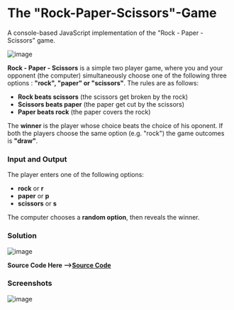 # The "Rock-Paper-Scissors"-Game

A console-based JavaScript implementation of the "Rock - Paper - Scissors" game. 

![image](https://user-images.githubusercontent.com/109210142/214059940-85bcdf9a-1518-436d-aa86-506c11177579.png)

**Rock - Paper - Scissors** is a simple two player game, where you and your opponent (the computer) simultaneously choose one of the following three options : **"rock", "paper" or "scissors"**. The rules are as follows:
* **Rock beats scissors** (the scissors get broken by the rock)
* **Scissors beats paper** (the paper get cut by the scissors)
* **Paper beats rock** (the paper covers the rock)

The **winner** is the player whose choice beats the choice of his oponent. If both the players choose the same option (e.g. "rock") the game outcomes is **"draw"**. 

### Input and Output
The player enters one of the following options:
* **rock** or **r**
* **paper** or **p**
* **scissors** or **s**

The computer chooses a **random option**, then reveals the winner. 

### Solution
![image](https://user-images.githubusercontent.com/109210142/214064926-f82d0354-20e6-4a6a-9d20-aa80d4d5d411.png)

**Source Code Here -->[Source Code](rockPaperScissors.js)**

### Screenshots
![image](https://user-images.githubusercontent.com/109210142/214063636-b73beec2-7e8e-4586-942c-94e45ede1f2b.png)
